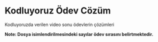 # Kodluyoruz Ödev Cözüm
 Kodluyoruzda verilen video sonu ödevlerin çözümleri

**Note: Dosya isimlendirilmesindeki sayılar ödev sırasını belirtmektedir.**
